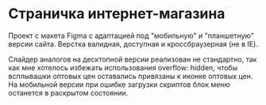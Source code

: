 # Страничка интернет-магазина
Проект с макета Figma с адаптацией под "мобильную" и "планшетную" версии сайта. Верстка валидная, доступная и кроссбраузерная (не в IE).

Слайдер аналогов на десктопной версии реализован не стандартно, так как мне хотелось избежать использования overflow: hidden, чтобы всплывашки оптовых цен оставались привязаны к иконке оптовых цен.
На мобильной версии при ошибке загрузки скриптов блок меню останется в раскрытом состоянии.
